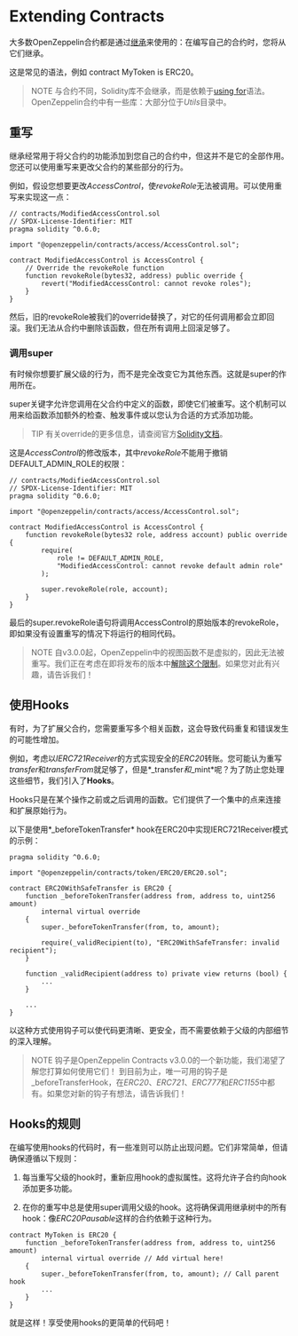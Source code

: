 # Extending Contracts
大多数OpenZeppelin合约都是通过[继承](https://solidity.readthedocs.io/en/latest/contracts.html#inheritance)来使用的：在编写自己的合约时，您将从它们继承。

这是常见的语法，例如 contract MyToken is ERC20。

> NOTE
与合约不同，Solidity库不会继承，而是依赖于[using for](https://solidity.readthedocs.io/en/latest/contracts.html#using-for)语法。
OpenZeppelin合约中有一些库：大部分位于*Utils*目录中。

## 重写
继承经常用于将父合约的功能添加到您自己的合约中，但这并不是它的全部作用。您还可以使用重写来更改父合约的某些部分的行为。

例如，假设您想要更改*AccessControl*，使*revokeRole*无法被调用。可以使用重写来实现这一点：
```
// contracts/ModifiedAccessControl.sol
// SPDX-License-Identifier: MIT
pragma solidity ^0.6.0;

import "@openzeppelin/contracts/access/AccessControl.sol";

contract ModifiedAccessControl is AccessControl {
    // Override the revokeRole function
    function revokeRole(bytes32, address) public override {
        revert("ModifiedAccessControl: cannot revoke roles");
    }
}
```
然后，旧的revokeRole被我们的override替换了，对它的任何调用都会立即回滚。我们无法从合约中删除该函数，但在所有调用上回滚足够了。

### 调用super
有时候你想要扩展父级的行为，而不是完全改变它为其他东西。这就是super的作用所在。

super关键字允许您调用在父合约中定义的函数，即使它们被重写。这个机制可以用来给函数添加额外的检查、触发事件或以您认为合适的方式添加功能。

> TIP
有关override的更多信息，请查阅官方[Solidity文档](https://solidity.readthedocs.io/en/latest/contracts.html#index-17)。

这是*AccessControl*的修改版本，其中*revokeRole*不能用于撤销DEFAULT_ADMIN_ROLE的权限：
```
// contracts/ModifiedAccessControl.sol
// SPDX-License-Identifier: MIT
pragma solidity ^0.6.0;

import "@openzeppelin/contracts/access/AccessControl.sol";

contract ModifiedAccessControl is AccessControl {
    function revokeRole(bytes32 role, address account) public override {
        require(
            role != DEFAULT_ADMIN_ROLE,
            "ModifiedAccessControl: cannot revoke default admin role"
        );

        super.revokeRole(role, account);
    }
}
```
最后的super.revokeRole语句将调用AccessControl的原始版本的revokeRole，即如果没有设置重写的情况下将运行的相同代码。

> NOTE
自v3.0.0起，OpenZeppelin中的视图函数不是虚拟的，因此无法被重写。我们正在考虑在即将发布的版本中[解除这个限制](https://github.com/OpenZeppelin/openzeppelin-contracts/issues/2154)。如果您对此有兴趣，请告诉我们！

## 使用Hooks
有时，为了扩展父合约，您需要重写多个相关函数，这会导致代码重复和错误发生的可能性增加。

例如，考虑以*IERC721Receiver*的方式实现安全的*ERC20*转账。您可能认为重写*transfer*和*transferFrom*就足够了，但是*_transfer*和*_mint*呢？为了防止您处理这些细节，我们引入了**Hooks**。

Hooks只是在某个操作之前或之后调用的函数。它们提供了一个集中的点来连接和扩展原始行为。

以下是使用*_beforeTokenTransfer* hook在ERC20中实现IERC721Receiver模式的示例：
```
pragma solidity ^0.6.0;

import "@openzeppelin/contracts/token/ERC20/ERC20.sol";

contract ERC20WithSafeTransfer is ERC20 {
    function _beforeTokenTransfer(address from, address to, uint256 amount)
        internal virtual override
    {
        super._beforeTokenTransfer(from, to, amount);

        require(_validRecipient(to), "ERC20WithSafeTransfer: invalid recipient");
    }

    function _validRecipient(address to) private view returns (bool) {
        ...
    }

    ...
}
```
以这种方式使用钩子可以使代码更清晰、更安全，而不需要依赖于父级的内部细节的深入理解。

> NOTE
钩子是OpenZeppelin Contracts v3.0.0的一个新功能，我们渴望了解您打算如何使用它们！
到目前为止，唯一可用的钩子是_beforeTransferHook，在*ERC20*、*ERC721*、*ERC777*和*ERC1155*中都有。如果您对新的钩子有想法，请告诉我们！

## Hooks的规则
在编写使用hooks的代码时，有一些准则可以防止出现问题。它们非常简单，但请确保遵循以下规则：

1. 每当重写父级的hook时，重新应用hook的虚拟属性。这将允许子合约向hook添加更多功能。

2. 在你的重写中总是使用super调用父级的hook。这将确保调用继承树中的所有hook：像*ERC20Pausable*这样的合约依赖于这种行为。
```
contract MyToken is ERC20 {
    function _beforeTokenTransfer(address from, address to, uint256 amount)
        internal virtual override // Add virtual here!
    {
        super._beforeTokenTransfer(from, to, amount); // Call parent hook
        ...
    }
}
```
就是这样！享受使用hooks的更简单的代码吧！

